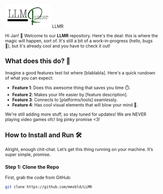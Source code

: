 <picture>
  <source srcset="LLMR/Assets/logo_wide_DARK.png" media="(prefers-color-scheme: dark)">
  <img src="LLMR/Assets/logo_wide.png" alt="Project Logo" width="30%">
</picture> LLMR



Hi Jan! 👋 Welcome to our **LLMR** repository. Here's the deal: this is where the magic will happen, sort of. It's still a bit of a work-in-progress (hello, bugs 🐛), but it's already cool and you have to check it out!

## What does this do? 🤔

Imagine a good features test list where [blablabla]. Here's a quick rundown of what you can expect:

- **Feature 1**: Does this awesome thing that saves you time ⏱️.
- **Feature 2**: Makes your life easier by [feature description].
- **Feature 3**: Connects to [platforms/tools] seamlessly. 
- **Feature 4**: Has cool visual elements that will blow your mind 🤯.

We're still adding more stuff, so stay tuned for updates! We are NEVER playing video games ofc! big pinky promise <3!

## How to Install and Run 🛠️

Alright, enough chit-chat. Let’s get this thing running on your machine. It’s super simple, promise.

### Step 1: Clone the Repo
First, grab the code from GitHub:

```bash
git clone https://github.com/mmsbld/LLMR
